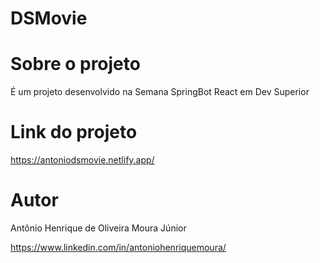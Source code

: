 # DSMovie

# Sobre o projeto

É um projeto desenvolvido na Semana SpringBot React em Dev Superior

# Link do projeto

https://antoniodsmovie.netlify.app/


# Autor

Antônio Henrique de Oliveira Moura Júnior

https://www.linkedin.com/in/antoniohenriquemoura/
